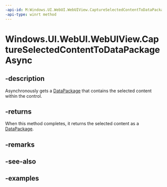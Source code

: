 ```yaml
---
-api-id: M:Windows.UI.WebUI.WebUIView.CaptureSelectedContentToDataPackageAsync
-api-type: winrt method
---
```


<!-- Method syntax.
public IAsyncOperation<DataPackage> WebUIView.CaptureSelectedContentToDataPackageAsync()
-->

# Windows.UI.WebUI.WebUIView.CaptureSelectedContentToDataPackageAsync

## -description
Asynchronously gets a [DataPackage](../windows.applicationmodel.datatransfer/datapackage.md) that contains the selected content within the control.

## -returns
When this method completes, it returns the selected content as a [DataPackage](../windows.applicationmodel.datatransfer/datapackage.md).

## -remarks

## -see-also

## -examples

